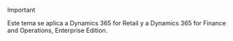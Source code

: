 > [!IMPORTANT]
> Este tema se aplica a Dynamics 365 for Retail y a Dynamics 365 for Finance and Operations, Enterprise Edition.
